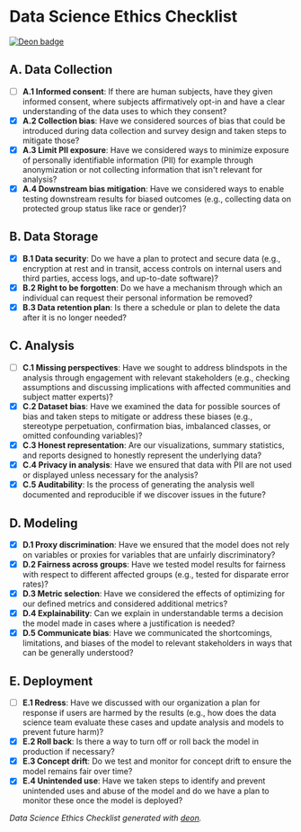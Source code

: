 # Data Science Ethics Checklist

[![Deon badge](https://img.shields.io/badge/ethics%20checklist-deon-brightgreen.svg?style=popout-square)](http://deon.drivendata.org/)

## A. Data Collection
 - [ ] **A.1 Informed consent**: If there are human subjects, have they given informed consent, where subjects affirmatively opt-in and have a clear understanding of the data uses to which they consent?
 - [x] **A.2 Collection bias**: Have we considered sources of bias that could be introduced during data collection and survey design and taken steps to mitigate those?
 - [x] **A.3 Limit PII exposure**: Have we considered ways to minimize exposure of personally identifiable information (PII) for example through anonymization or not collecting information that isn't relevant for analysis?
 - [x] **A.4 Downstream bias mitigation**: Have we considered ways to enable testing downstream results for biased outcomes (e.g., collecting data on protected group status like race or gender)?

## B. Data Storage
 - [x] **B.1 Data security**: Do we have a plan to protect and secure data (e.g., encryption at rest and in transit, access controls on internal users and third parties, access logs, and up-to-date software)?
 - [x] **B.2 Right to be forgotten**: Do we have a mechanism through which an individual can request their personal information be removed?
 - [x] **B.3 Data retention plan**: Is there a schedule or plan to delete the data after it is no longer needed?

## C. Analysis
 - [ ] **C.1 Missing perspectives**: Have we sought to address blindspots in the analysis through engagement with relevant stakeholders (e.g., checking assumptions and discussing implications with affected communities and subject matter experts)?
 - [x] **C.2 Dataset bias**: Have we examined the data for possible sources of bias and taken steps to mitigate or address these biases (e.g., stereotype perpetuation, confirmation bias, imbalanced classes, or omitted confounding variables)?
 - [x] **C.3 Honest representation**: Are our visualizations, summary statistics, and reports designed to honestly represent the underlying data?
 - [x] **C.4 Privacy in analysis**: Have we ensured that data with PII are not used or displayed unless necessary for the analysis?
 - [x] **C.5 Auditability**: Is the process of generating the analysis well documented and reproducible if we discover issues in the future?

## D. Modeling
 - [x] **D.1 Proxy discrimination**: Have we ensured that the model does not rely on variables or proxies for variables that are unfairly discriminatory?
 - [x] **D.2 Fairness across groups**: Have we tested model results for fairness with respect to different affected groups (e.g., tested for disparate error rates)?
 - [x] **D.3 Metric selection**: Have we considered the effects of optimizing for our defined metrics and considered additional metrics?
 - [x] **D.4 Explainability**: Can we explain in understandable terms a decision the model made in cases where a justification is needed?
 - [x] **D.5 Communicate bias**: Have we communicated the shortcomings, limitations, and biases of the model to relevant stakeholders in ways that can be generally understood?

## E. Deployment
 - [ ] **E.1 Redress**: Have we discussed with our organization a plan for response if users are harmed by the results (e.g., how does the data science team evaluate these cases and update analysis and models to prevent future harm)?
 - [x] **E.2 Roll back**: Is there a way to turn off or roll back the model in production if necessary?
 - [x] **E.3 Concept drift**: Do we test and monitor for concept drift to ensure the model remains fair over time?
 - [x] **E.4 Unintended use**: Have we taken steps to identify and prevent unintended uses and abuse of the model and do we have a plan to monitor these once the model is deployed?

*Data Science Ethics Checklist generated with [deon](http://deon.drivendata.org).*
